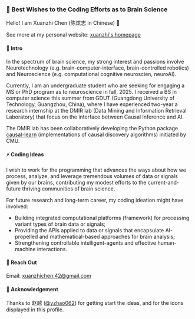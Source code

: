 ### 🌱 Best Wishes to the Coding Efforts as to Brain Science
Hello! I am Xuanzhi Chen (陈炫志 in Chinese) 👋

See more at my personal website: [xuanzhi's homepage](https://xuanzhichen.github.io)

#### 🔭 Intro
In the spectrum of brain science, my strong interest and passions involve Neurotechnology (e.g. brain-computer-interface, brain-controlled robotics) and Neuroscience (e.g. computational cognitive neuroscien, neuroAI).

Currently, I am an undergraduate student who are seeking for engaging a MS or PhD program as to neuroscience in fall, 2025.
I received a BS in computer science this summer from GDUT (Guangdong University of Technology, Guangzhou, China),
where I have experienced two-year a research internship at the DMIR lab (Data Mining and Information Retrieval Laboratory)
that focus on the interface between Causal Inference and AI.

The DMIR lab has been collaboratively developing the Python package [causal-learn](https://github.com/py-why/causal-learn) (implementations of causal discovery algorithms) initiated by CMU.

#### ⚡ Coding Ideas
I wish to work for the programming that advances the ways about how we process, analyze, and leverage tremendous volumes of data or signals given by our brains,
contributing my modest efforts to the current-and-future thriving communities of brain science.

For future research and long-term career, my coding ideation might have involved:
* Building integrated computational platforms (framework) for processing variant types of brain data or signals; 
* Providing the APIs applied to data or signals that encapsulate AI-propelled and mathematical-based approaches for brain analysis;  
* Strengthening controllable intelligent-agents and effective human-machine interactions.

#### 💬 Reach Out
Email: xuanzhichen.42@gmail.com

#### 👯 Acknowledgement
Thanks to 赵越 ([@yzhao062](https://viterbi-web.usc.edu/~yzhao010/)) for getting start the ideas, and for the icons displayed in this profile.

<!--
Here are some ideas to get you started:

- 🔭 I’m currently working on ...
- 🌱 I’m currently learning ...
- 👯 I’m looking to collaborate on ...
- 🤔 I’m looking for help with ...
- 💬 Ask me about ...
- 📫 How to reach me: ...
- 😄 Pronouns: ...
- ⚡ Fun fact: ...
-->

